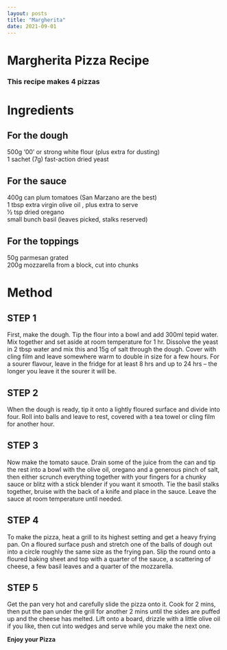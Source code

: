 ```yaml
---
layout: posts
title: "Margherita"
date: 2021-09-01
---
```


<h1>Margherita Pizza Recipe</h1>
<h3> This recipe makes 4 pizzas</h3>
<h1>Ingredients</h1>

<h2>For the dough</h2>

  <p1> 500g ‘00’ or strong white flour (plus extra for dusting) <br>1 sachet (7g) fast-action dried yeast</p1>

<h2>For the sauce</h2>

  <p1>400g can plum tomatoes (San Marzano are the best)<br>1 tbsp extra virgin olive oil , plus extra to serve
  <br>1⁄2 tsp dried oregano
  <br>small bunch basil (leaves picked, stalks reserved)</p1>
  
  <h2>For the toppings</h2>

<p1>50g parmesan grated
<br>200g mozzarella from a block, cut into chunks</p1>
  
  <h1>Method</h1>
  <h2>STEP 1</h2>
<p1>First, make the dough. Tip the flour into a bowl and add 300ml tepid water. Mix together and set aside at room temperature for 1 hr. Dissolve the yeast in 2 tbsp water and mix this and 15g of salt through the dough. Cover with cling film and leave somewhere warm to double in size for a few hours. For a sourer flavour, leave in the fridge for at least 8 hrs and up to 24 hrs – the longer you leave it the sourer it will be.</p1>
  <h2>STEP 2</h2>
<p1>When the dough is ready, tip it onto a lightly floured surface and divide into four. Roll into balls and leave to rest, covered with a tea towel or cling film for another hour.</p1>
  <h2>STEP 3</h2>
<p1>Now make the tomato sauce. Drain some of the juice from the can and tip the rest into a bowl with the olive oil, oregano and a generous pinch of salt, then either scrunch everything together with your fingers for a chunky sauce or blitz with a stick blender if you want it smooth. Tie the basil stalks together, bruise with the back of a knife and place in the sauce. Leave the sauce at room temperature until needed.</p1>
   <h2>STEP 4</h2>
<p1>To make the pizza, heat a grill to its highest setting and get a heavy frying pan. On a floured surface push and stretch one of the balls of dough out into a                circle roughly the same size as the frying pan. Slip the round onto a floured baking sheet and top with a quarter of the sauce, a scattering of cheese, a few basil leaves and a quarter of the mozzarella.</p1>
  <h2>STEP 5</h2>
<p1>Get the pan very hot and carefully slide the pizza onto it. Cook for 2 mins, then put the pan under the grill for another 2 mins until the sides are puffed up and the cheese has melted. Lift onto a board, drizzle with a little olive oil if you like, then cut into wedges and serve while you make the next one.</p1>

<p1> **Enjoy your Pizza** </p1>

